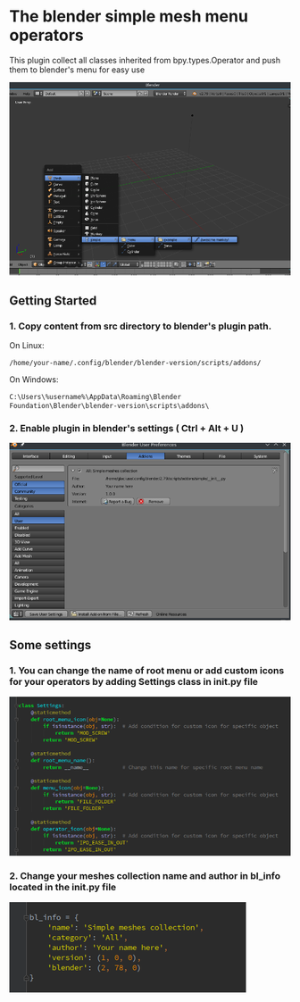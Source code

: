 # The blender simple mesh menu operators

This plugin collect all classes inherited from bpy.types.Operator and push them to blender's menu for easy use

![Alt text](doc/menu-example.png?raw=true "Menu example")

## Getting Started

### 1. Copy content from src directory to blender's plugin path.

On Linux:
```
/home/your-name/.config/blender/blender-version/scripts/addons/
```

On Windows:
```
C:\Users\%username%\AppData\Roaming\Blender Foundation\Blender\blender-version\scripts\addons\
```
### 2. Enable plugin in blender's settings ( Ctrl + Alt + U )

![Alt text](doc/blender-settings.png?raw=true "Blender settings")

## Some settings

### 1. You can change the name of root menu or add custom icons for your operators by adding Settings class in __init__.py file

![Alt text](doc/plugin-settings.png?raw=true "Plugin settings")

### 2. Change your meshes collection name and author in bl_info located in the __init__.py file

![Alt text](doc/bl-info.png?raw=true "bl_info")
